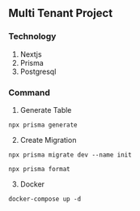 
## Multi Tenant Project

### Technology
1. Nextjs 
2. Prisma
3. Postgresql


### Command
1. Generate Table
```
npx prisma generate
```
2. Create Migration
```
npx prisma migrate dev --name init

npx prisma format
```


3. Docker
```
docker-compose up -d
```